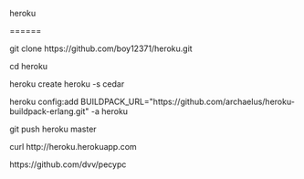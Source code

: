 <p>heroku</p>
<p>======</p>
<p>git clone https://github.com/boy12371/heroku.git</p>
<p>cd heroku</p>
<p>heroku create heroku -s cedar</p>
<p>heroku config:add BUILDPACK_URL="https://github.com/archaelus/heroku-buildpack-erlang.git" -a heroku</p>
<p>git push heroku master
<p>curl http://heroku.herokuapp.com</p>
<p>https://github.com/dvv/pecypc</p>
